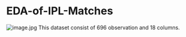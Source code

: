 # EDA-of-IPL-Matches
![image.jpg](C:/Users/amber.a.jain/Documents/Images/ipl.jpg)
This dataset consist of 696 observation and 18 columns.
